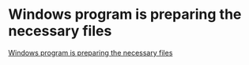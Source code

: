 # Windows program is preparing the necessary files
[Windows program is preparing the necessary files](https://aiwithcloud.com/?p=1415)